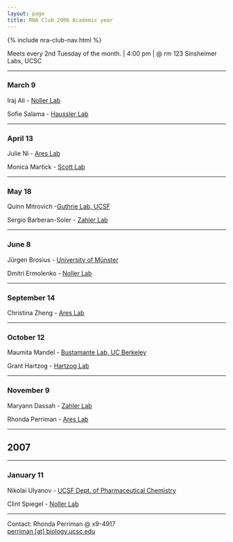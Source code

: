 ```yaml
---
layout: page
title: RNA Club 2006 Academic year
---
```


{% include nra-club-nav.html %} 

Meets every 2nd Tuesday of the month. | 4:00 pm | @ rm 123 Sinsheimer Labs, UCSC 

****

### **March 9**

Iraj Ali - [Noller Lab](noller_lab.html)

Sofie Salama - [Haussler Lab](http://www.cbse.ucsc.edu/staff/hausslerlab.shtml)

****

### **April 13**

Julie Ni - [Ares Lab](http://ribonode.ucsc.edu/)

Monica Martick - [Scott Lab](http://xanana.ucsc.edu/scottlab/)

****

### **May 18**

Quinn Mitrovich -[Guthrie Lab, UCSF](http://www.ucsf.edu/guthrie/)

Sergio Barberan-Soler - [Zahler Lab](http://bio.research.ucsc.edu/people/zahler/index.html)

****

### **June 8**

Jürgen Brosius - [University of Münster](http://www.uni-muenster.de/en/)

Dmitri Ermolenko - [Noller Lab](noller_lab.html)

****

### **September 14**

Christina Zheng - [Ares Lab](http://ribonode.ucsc.edu/)

****

### **October 12**

Maumita Mandel - [Bustamante Lab, UC Berkeley](http://alice.berkeley.edu/)

Grant Hartzog - [Hartzog Lab](http://biomedical.ucsc.edu/Hartzog.html)

****

### **November 9**

Maryann Dassah - [Zahler Lab](http://bio.research.ucsc.edu/people/zahler/index.html)

Rhonda Perriman - [Ares Lab](http://ribonode.ucsc.edu/)

****

## 2007

****

### **January 11**

Nikolai Ulyanov - [UCSF Dept. of Pharmaceutical Chemistry](http://www.pharmchem.ucsf.edu/)

Clint Spiegel - [Noller Lab](noller_lab.html)

****

Contact:	Rhonda Perriman @ x9-4917<br />
[perriman [at] biology.ucsc.edu](mailto:roybal%5Bat%5Dbiology.ucsc.edu) 


